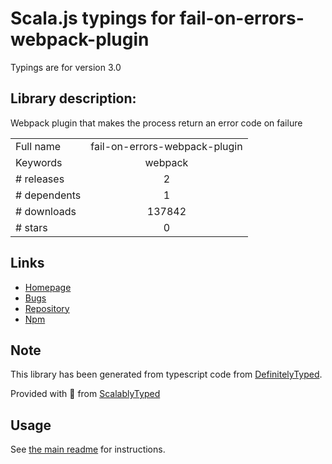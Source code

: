 
# Scala.js typings for fail-on-errors-webpack-plugin

Typings are for version 3.0

## Library description:
Webpack plugin that makes the process return an error code on failure

|                    |                 |
| ------------------ | :-------------: |
| Full name          | fail-on-errors-webpack-plugin |
| Keywords           | webpack |
| # releases         | 2 |
| # dependents       | 1 |
| # downloads        | 137842 |
| # stars            | 0 |

## Links
- [Homepage](https://github.com/AustinMatherne/fail-on-errors-webpack-plugin)
- [Bugs](https://github.com/AustinMatherne/fail-on-errors-webpack-plugin/issues)
- [Repository](https://github.com/AustinMatherne/fail-on-errors-webpack-plugin)
- [Npm](https://www.npmjs.com/package/fail-on-errors-webpack-plugin)
    


## Note
This library has been generated from typescript code from [DefinitelyTyped](https://definitelytyped.org).

Provided with :purple_heart: from [ScalablyTyped](https://github.com/oyvindberg/ScalablyTyped)

## Usage
See [the main readme](../../readme.md) for instructions.


